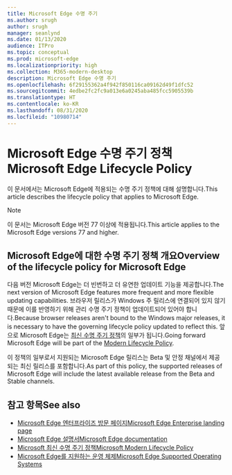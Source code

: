 ```yaml
---
title: Microsoft Edge 수명 주기
ms.author: srugh
author: srugh
manager: seanlynd
ms.date: 01/13/2020
audience: ITPro
ms.topic: conceptual
ms.prod: microsoft-edge
ms.localizationpriority: high
ms.collection: M365-modern-desktop
description: Microsoft Edge 수명 주기
ms.openlocfilehash: 6f29155362a4f942f850116ca09162d49f1dfc52
ms.sourcegitcommit: 4edbe2fc2fc9a013e6a0245aba485fcc5905539b
ms.translationtype: HT
ms.contentlocale: ko-KR
ms.lasthandoff: 08/31/2020
ms.locfileid: "10980714"
---
```

# <span data-ttu-id="cb10d-103">Microsoft Edge 수명 주기 정책</span><span class="sxs-lookup"><span data-stu-id="cb10d-103">Microsoft Edge Lifecycle Policy</span></span>

<span data-ttu-id="cb10d-104">이 문서에서는 Microsoft Edge에 적용되는 수명 주기 정책에 대해 설명합니다.</span><span class="sxs-lookup"><span data-stu-id="cb10d-104">This article describes the lifecycle policy that applies to Microsoft Edge.</span></span>

> [!NOTE]
> <span data-ttu-id="cb10d-105">이 문서는 Microsoft Edge 버전 77 이상에 적용됩니다.</span><span class="sxs-lookup"><span data-stu-id="cb10d-105">This article applies to the Microsoft Edge versions 77 and higher.</span></span>

## <span data-ttu-id="cb10d-106">Microsoft Edge에 대한 수명 주기 정책 개요</span><span class="sxs-lookup"><span data-stu-id="cb10d-106">Overview of the lifecycle policy for Microsoft Edge</span></span>

<span data-ttu-id="cb10d-107">다음 버전 Microsoft Edge는 더 빈번하고 더 유연한 업데이트 기능을 제공합니다.</span><span class="sxs-lookup"><span data-stu-id="cb10d-107">The next version of Microsoft Edge features more frequent and more flexible updating capabilities.</span></span> <span data-ttu-id="cb10d-108">브라우저 릴리스가 Windows 주 릴리스에 연결되어 있지 않기 때문에 이를 반영하기 위해 관리 수명 주기 정책이 업데이트되어 있어야 합니다.</span><span class="sxs-lookup"><span data-stu-id="cb10d-108">Because browser releases aren't bound to the Windows major releases, it is necessary to have the governing lifecycle policy updated to reflect this.</span></span> <span data-ttu-id="cb10d-109">앞으로 Microsoft Edge는 [최신 수명 주기 정책](https://support.microsoft.com/help/30881/modern-lifecycle-policy)의 일부가 됩니다.</span><span class="sxs-lookup"><span data-stu-id="cb10d-109">Going forward Microsoft Edge will be part of the [Modern Lifecycle Policy](https://support.microsoft.com/help/30881/modern-lifecycle-policy).</span></span>

<span data-ttu-id="cb10d-110">이 정책의 일부로서 지원되는 Microsoft Edge 릴리스는 Beta 및 안정 채널에서 제공되는 최신 릴리스를 포함합니다.</span><span class="sxs-lookup"><span data-stu-id="cb10d-110">As part of this policy, the supported releases of Microsoft Edge will include the latest available release from the Beta and Stable channels.</span></span>

## <span data-ttu-id="cb10d-111">참고 항목</span><span class="sxs-lookup"><span data-stu-id="cb10d-111">See also</span></span>

- [<span data-ttu-id="cb10d-112">Microsoft Edge 엔터프라이즈 방문 페이지</span><span class="sxs-lookup"><span data-stu-id="cb10d-112">Microsoft Edge Enterprise landing page</span></span>](https://aka.ms/EdgeEnterprise)
- [<span data-ttu-id="cb10d-113">Microsoft Edge 설명서</span><span class="sxs-lookup"><span data-stu-id="cb10d-113">Microsoft Edge documentation</span></span>](https://docs.microsoft.com/DeployEdge/)
- [<span data-ttu-id="cb10d-114">Microsoft 최신 수명 주기 정책</span><span class="sxs-lookup"><span data-stu-id="cb10d-114">Microsoft Modern Lifecycle Policy</span></span>](https://support.microsoft.com/help/30881/modern-lifecycle-policy)
- [<span data-ttu-id="cb10d-115">Microsoft Edge를 지원하는 운영 체제</span><span class="sxs-lookup"><span data-stu-id="cb10d-115">Microsoft Edge Supported Operating Systems</span></span>](https://docs.microsoft.com/DeployEdge/microsoft-edge-supported-operating-systems)

